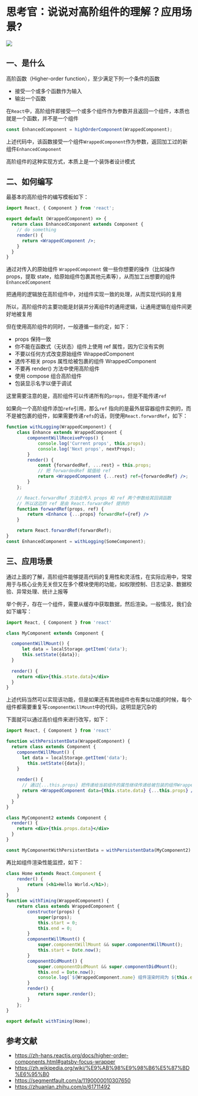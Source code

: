 # 思考官：说说对高阶组件的理解？应用场景?

 ![](https://static.vue-js.com/c8901850-e197-11eb-85f6-6fac77c0c9b3.png)



## 一、是什么

高阶函数（Higher-order function），至少满足下列一个条件的函数

- 接受一个或多个函数作为输入
- 输出一个函数

在`React`中，高阶组件即接受一个或多个组件作为参数并且返回一个组件，本质也就是一个函数，并不是一个组件

```jsx
const EnhancedComponent = highOrderComponent(WrappedComponent);
```

上述代码中，该函数接受一个组件`WrappedComponent`作为参数，返回加工过的新组件`EnhancedComponent`

高阶组件的这种实现方式，本质上是一个装饰者设计模式


## 二、如何编写

最基本的高阶组件的编写模板如下：

```jsx
import React, { Component } from 'react';

export default (WrappedComponent) => {
  return class EnhancedComponent extends Component {
    // do something
    render() {
      return <WrappedComponent />;
    }
  }
}
```

通过对传入的原始组件 `WrappedComponent` 做一些你想要的操作（比如操作 props，提取 state，给原始组件包裹其他元素等），从而加工出想要的组件 `EnhancedComponent`

把通用的逻辑放在高阶组件中，对组件实现一致的处理，从而实现代码的复用

所以，高阶组件的主要功能是封装并分离组件的通用逻辑，让通用逻辑在组件间更好地被复用

但在使用高阶组件的同时，一般遵循一些约定，如下：

- props 保持一致
- 你不能在函数式（无状态）组件上使用 ref 属性，因为它没有实例
- 不要以任何方式改变原始组件 WrappedComponent
- 透传不相关 props 属性给被包裹的组件 WrappedComponent
- 不要再 render() 方法中使用高阶组件
- 使用  compose 组合高阶组件
- 包装显示名字以便于调试

这里需要注意的是，高阶组件可以传递所有的`props`，但是不能传递`ref`

如果向一个高阶组件添加`refe`引用，那么`ref` 指向的是最外层容器组件实例的，而不是被包裹的组件，如果需要传递`refs`的话，则使用`React.forwardRef`，如下：

```jsx
function withLogging(WrappedComponent) {
    class Enhance extends WrappedComponent {
        componentWillReceiveProps() {
            console.log('Current props', this.props);
            console.log('Next props', nextProps);
        }
        render() {
            const {forwardedRef, ...rest} = this.props;
            // 把 forwardedRef 赋值给 ref
            return <WrappedComponent {...rest} ref={forwardedRef} />;
        }
    };

    // React.forwardRef 方法会传入 props 和 ref 两个参数给其回调函数
    // 所以这边的 ref 是由 React.forwardRef 提供的
    function forwardRef(props, ref) {
        return <Enhance {...props} forwardRef={ref} />
    }

    return React.forwardRef(forwardRef);
}
const EnhancedComponent = withLogging(SomeComponent);
```


## 三、应用场景

通过上面的了解，高阶组件能够提高代码的复用性和灵活性，在实际应用中，常常用于与核心业务无关但又在多个模块使用的功能，如权限控制、日志记录、数据校验、异常处理、统计上报等

举个例子，存在一个组件，需要从缓存中获取数据，然后渲染。一般情况，我们会如下编写：

```jsx
import React, { Component } from 'react'

class MyComponent extends Component {

  componentWillMount() {
      let data = localStorage.getItem('data');
      this.setState({data});
  }
  
  render() {
    return <div>{this.state.data}</div>
  }
}
```

上述代码当然可以实现该功能，但是如果还有其他组件也有类似功能的时候，每个组件都需要重复写`componentWillMount`中的代码，这明显是冗杂的

下面就可以通过高价组件来进行改写，如下：

```jsx
import React, { Component } from 'react'

function withPersistentData(WrappedComponent) {
  return class extends Component {
    componentWillMount() {
      let data = localStorage.getItem('data');
        this.setState({data});
    }
    
    render() {
      // 通过{...this.props} 把传递给当前组件的属性继续传递给被包装的组件WrappedComponent
      return <WrappedComponent data={this.state.data} {...this.props} />
    }
  }
}

class MyComponent2 extends Component {  
  render() {
    return <div>{this.props.data}</div>
  }
}

const MyComponentWithPersistentData = withPersistentData(MyComponent2)
```

再比如组件渲染性能监控，如下：

```jsx
class Home extends React.Component {
    render() {
        return (<h1>Hello World.</h1>);
    }
}
function withTiming(WrappedComponent) {
    return class extends WrappedComponent {
        constructor(props) {
            super(props);
            this.start = 0;
            this.end = 0;
        }
        componentWillMount() {
            super.componentWillMount && super.componentWillMount();
            this.start = Date.now();
        }
        componentDidMount() {
            super.componentDidMount && super.componentDidMount();
            this.end = Date.now();
            console.log(`${WrappedComponent.name} 组件渲染时间为 ${this.end - this.start} ms`);
        }
        render() {
            return super.render();
        }
    };
}

export default withTiming(Home);
```


## 参考文献

- https://zh-hans.reactjs.org/docs/higher-order-components.html#gatsby-focus-wrapper
- https://zh.wikipedia.org/wiki/%E9%AB%98%E9%98%B6%E5%87%BD%E6%95%B0
- https://segmentfault.com/a/1190000010307650
- https://zhuanlan.zhihu.com/p/61711492
